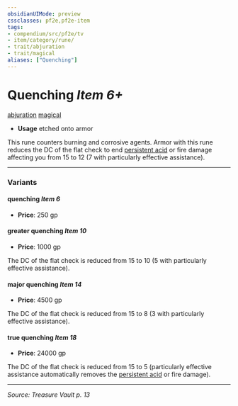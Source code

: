 ```yaml
---
obsidianUIMode: preview
cssclasses: pf2e,pf2e-item
tags:
- compendium/src/pf2e/tv
- item/category/rune/
- trait/abjuration
- trait/magical
aliases: ["Quenching"]
---
```

# Quenching *Item 6+*  
[abjuration](rules/traits/abjuration.md "Abjuration School Trait")  [magical](rules/traits/magical.md "Magical Item Trait")  

- **Usage** etched onto armor

This rune counters burning and corrosive agents. Armor with this rune reduces the DC of the flat check to end [persistent acid](rules/conditions.md#Persistent%20Damage) or fire damage affecting you from 15 to 12 (7 with particularly effective assistance).

---

### Variants

#### quenching *Item 6*

- **Price**: 250 gp

#### greater quenching *Item 10*

- **Price**: 1000 gp

The DC of the flat check is reduced from 15 to 10 (5 with particularly effective assistance).

#### major quenching *Item 14*

- **Price**: 4500 gp

The DC of the flat check is reduced from 15 to 8 (3 with particularly effective assistance).

#### true quenching *Item 18*

- **Price**: 24000 gp

The DC of the flat check is reduced from 15 to 5 (particularly effective assistance automatically removes the [persistent acid](rules/conditions.md#Persistent%20Damage) or fire damage).

---
*Source: Treasure Vault p. 13*